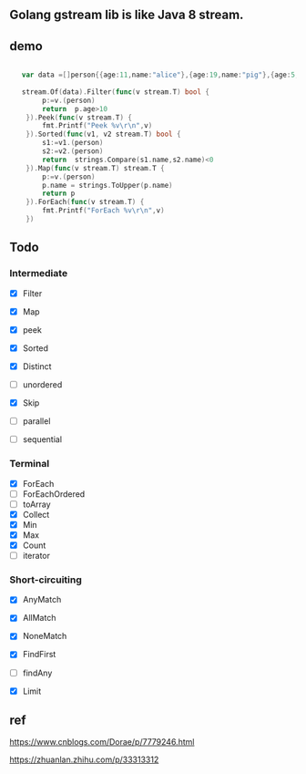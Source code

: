 ## Golang gstream lib is like Java 8 stream.

## demo

```go

   var data =[]person{{age:11,name:"alice"},{age:19,name:"pig"},{age:5,name:"cat"},{age:21,name:"bob"}}
   
   stream.Of(data).Filter(func(v stream.T) bool {
		p:=v.(person)
		return  p.age>10
	}).Peek(func(v stream.T) {
		fmt.Printf("Peek %v\r\n",v)
	}).Sorted(func(v1, v2 stream.T) bool {
		s1:=v1.(person)
		s2:=v2.(person)
		return  strings.Compare(s1.name,s2.name)<0
	}).Map(func(v stream.T) stream.T {
		p:=v.(person)
		p.name = strings.ToUpper(p.name)
		return p
	}).ForEach(func(v stream.T) {
		fmt.Printf("ForEach %v\r\n",v)
	})


```

## Todo

### Intermediate

- [x] Filter 
- [x] Map
- [x] peek 

- [x] Sorted 
- [x] Distinct 
- [ ] unordered 

- [x] Skip 

- [ ] parallel 
- [ ] sequential 



### Terminal

- [x] ForEach 
- [ ] ForEachOrdered 
- [ ] toArray 
- [x] Collect 
- [x] Min 
- [x] Max
- [x] Count
- [ ] iterator

### Short-circuiting

- [x] AnyMatch
- [x] AllMatch
- [x] NoneMatch
- [x] FindFirst
- [ ] findAny
- [x] Limit


## ref

https://www.cnblogs.com/Dorae/p/7779246.html

https://zhuanlan.zhihu.com/p/33313312